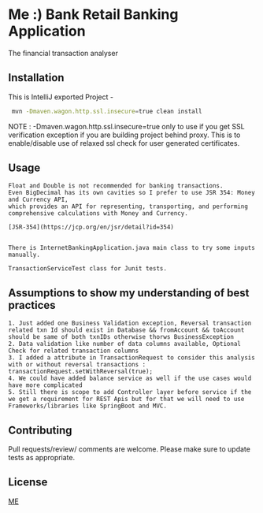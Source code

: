 # Me :) Bank Retail Banking Application

The financial transaction analyser

## Installation

This is IntelliJ exported Project - 

```bash
 mvn -Dmaven.wagon.http.ssl.insecure=true clean install
 ```
 NOTE : -Dmaven.wagon.http.ssl.insecure=true only to use if you get SSL verification exception if you are building project behind proxy.
 This is to enable/disable use of relaxed ssl check for user generated certificates.
    

## Usage

```
Float and Double is not recommended for banking transactions.
Even BigDecimal has its own cavities so I prefer to use JSR 354: Money and Currency API, 
which provides an API for representing, transporting, and performing comprehensive calculations with Money and Currency.

[JSR-354](https://jcp.org/en/jsr/detail?id=354)


There is InternetBankingApplication.java main class to try some inputs manually.

TransactionServiceTest class for Junit tests.
```

## Assumptions to show my understanding of best practices

```Assumptions
1. Just added one Business Validation exception, Reversal transaction related txn Id should exist in Database && fromAccount && toAccount should be same of both txnIDs otherwise thorws BusinessException
2. Data validation like number of data columns available, Optional Check for related transaction columns
3. I added a attribute in TransactionRequest to consider this analysis with or without reversal transactions : transactionRequest.setWithReversal(true);
4. We could have added balance service as well if the use cases would have more complicated
5. Still there is scope to add Controller layer before service if the we get a requirement for REST Apis but for that we will need to use Frameworks/libraries like SpringBoot and MVC.

```


## Contributing
Pull requests/review/ comments are welcome. 
Please make sure to update tests as appropriate.

## License
[ME](https://mebank.com.au)